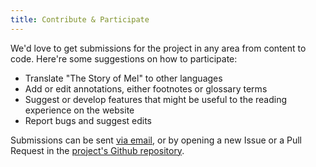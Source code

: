 ```yaml
---
title: Contribute & Participate
---
```


We'd love to get submissions for the project in any area from content to code. Here're some suggestions on how to participate:

- Translate "The Story of Mel" to other languages
- Add or edit annotations, either footnotes or glossary terms
- Suggest or develop features that might be useful to the reading experience on the website
- Report bugs and suggest edits

Submissions can be sent [via email](/contact), or by opening a new Issue or a Pull Request in the [project's Github repository](https://github.com/tomerlichtash/mels-loop/).
